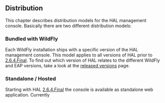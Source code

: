 ## Distribution

This chapter describes distribution models for the HAL management console. Basically there are two different distribution models:
   
### Bundled with WildFly

Each WildFly installation ships with a specific version of the HAL management console. This model applies to all versions of HAL prior to [2.6.4.Final](versions/2.6.4.Final.md). To find out which version of HAL relates to the different WildFly and EAP versions, take a look at the [released versions](versions/README.md) page. 

### Standalone / Hosted

Starting with HAL [2.6.4.Final](versions/2.6.4.Final.md) the console is available as standalone web application. Currently 